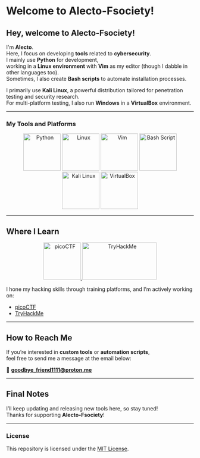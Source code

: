 # Welcome to Alecto-Fsociety!

## Hey, welcome to Alecto-Fsociety!

I'm **Alecto**.  
Here, I focus on developing **tools** related to **cybersecurity**.  
I mainly use **Python** for development,  
working in a **Linux environment** with **Vim** as my editor (though I dabble in other languages too).  
Sometimes, I also create **Bash scripts** to automate installation processes.

I primarily use **Kali Linux**, a powerful distribution tailored for penetration testing and security research.  
For multi-platform testing, I also run **Windows** in a **VirtualBox** environment.

---

### My Tools and Platforms

<p align="center">
  <img src="https://upload.wikimedia.org/wikipedia/commons/c/c3/Python-logo-notext.svg" alt="Python" width="100" height="100">
  <img src="https://upload.wikimedia.org/wikipedia/commons/a/af/Tux.png" alt="Linux" width="100" height="100">
  <img src="https://upload.wikimedia.org/wikipedia/commons/9/9f/Vimlogo.svg" alt="Vim" width="100" height="100">
  <img src="https://upload.wikimedia.org/wikipedia/commons/4/4b/Bash_Logo_Colored.svg" alt="Bash Script" width="100" height="100">
  <img src="https://www.kali.org/images/kali-dragon-icon.svg" alt="Kali Linux" width="100" height="100">
  <img src="https://upload.wikimedia.org/wikipedia/commons/d/d5/Virtualbox_logo.png" alt="VirtualBox" width="100" height="100">
</p>

---

## Where I Learn

<p align="center">
  <a href="https://play.picoctf.org/">
    <img src="https://picoctf.org/img/logos/picoctf-logo-og.png" alt="picoCTF" width="100" height="100">
  </a>
  <a href="https://tryhackme.com/">
    <img src="https://tryhackme.com/img/logo/tryhackme_logo_full.svg" alt="TryHackMe" width="200" height="100">
  </a>
</p>

I hone my hacking skills through training platforms, and I’m actively working on:
- [picoCTF](https://play.picoctf.org/)
- [TryHackMe](https://tryhackme.com/)

---

## How to Reach Me

If you’re interested in **custom tools** or **automation scripts**,  
feel free to send me a message at the email below:

📧 **[goodbye_friend1111@proton.me](mailto:goodbye_friend1111@proton.me)**

---

## Final Notes

I’ll keep updating and releasing new tools here, so stay tuned!  
Thanks for supporting **Alecto-Fsociety**!

---

### License
This repository is licensed under the [MIT License](LICENSE).


